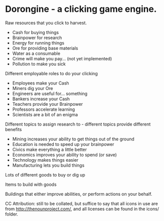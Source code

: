 # Dorongine - a clicking game engine. 

Raw resources that you click to harvest. 

* Cash for buying things
* Brainpower for research
* Energy for running things
* Ore for providing base materials
* Water as a consumable
* Crime will make you pay... (not yet implemented) 
* Pollution to make you sick

Different employable roles  to do your clicking 

* Employees make your Cash
* Miners dig your Ore
* Engineers are useful for... something
* Bankers increase your Cash
* Teachers provide your Brainpower
* Professors accelerate learning
* Scientists are a bit of an enigma


Different topics to assign research to - different topics provide different benefits

* Mining increases your ability to get things out of the ground
* Education is needed to speed up your brainpower
* Civics make everything a little better
* Economics improves your ability to spend (or save)
* Technology makes things easier
* Manufacturing lets you build things

Lots of different goods to buy or dig up

Items to build with goods

Buildings that either improve abilities, or perform actions on your behalf. 


CC Attribution: still to be collated, but suffice to say that all icons in use are from http://thenounproject.com/,
and all licenses can be found in the icons/ folder. 




